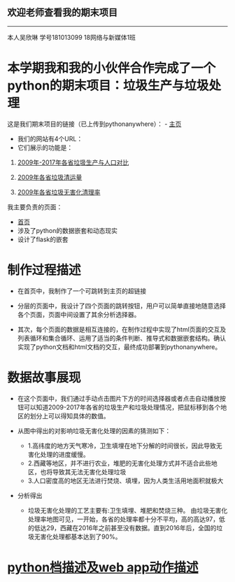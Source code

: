 ## 欢迎老师查看我的期末项目
-----
本人吴欣琳 学号181013099 18网络与新媒体1班
# 本学期我和我的小伙伴合作完成了一个python的期末项目：垃圾生产与垃圾处理
这是我们期末项目的链接（已上传到pythonanywhere）： - [主页](http://865152366.pythonanywhere.com/) 
* 我们的网站有4个URL：
* 它们展示的功能是：

1. [2009年-2017年各省垃圾生产与人口对比](http://865152366.pythonanywhere.com/people_laji)

2. [2009年各省垃圾清运量](http://865152366.pythonanywhere.com/people_laji_map)

3. [2009年各省垃圾无害化清理率](http://865152366.pythonanywhere.com/wuhai)

我主要负责的页面：
* [首页](http://865152366.pythonanywhere.com) 
* 涉及了python的数据嵌套和动态现实 
* 设计了flask的嵌套

# 制作过程描述
* 在首页中，我制作了一个可跳转到主页的超链接

* 分层的页面中，我设计了四个页面的跳转按钮，用户可以简单直接地随意选择各个页面，页面中间设置了其余分析选择器。

* 其次，每个页面的数据是相互连接的，在制作过程中实现了html页面的交互及列表循环和集合循环、运用了适当的条件判断、推导式和数据嵌套结构。确认实现了python文档和html文档的交互，最终成功部署到pythonanywhere。

# 数据故事展现
* 在这个页面中，我们通过手动点击图片下方的时间选择器或者点击自动播放按钮可以知道2009-2017年各省的垃圾生产和垃圾处理情况，把鼠标移到各个地区的划分上可以得知具体的数值。
* 从图中得出的对影响垃圾无害化处理的因素的猜测如下：
  - 1.高纬度的地方天气寒冷，卫生填埋在地下分解的时间很长，因此导致无害化处理的进度缓慢。   
  - 2.西藏等地区，并不进行农业，堆肥的无害化处理方式并不适合此些地区，也将导致其无法无害化处理垃圾
  - 3.人口密度高的地区无法进行焚烧、填埋，因为人类生活用地面积就极大

* 分析得出
  - 垃圾无害化处理的工艺主要有:卫生填埋、堆肥和焚烧三种。 由垃圾无害化处理率地图可见，一开始，各省的处理率都十分不平均，高的高达97，低的低达29，西藏在2016年之前甚至没有数据。直到2016年后，全国的垃圾无害化处理都基本达到了90%。
  
# [python档描述及web app动作描述](https://github.com/WuXinlin0/python-project/blob/master/181013099/app.py)
